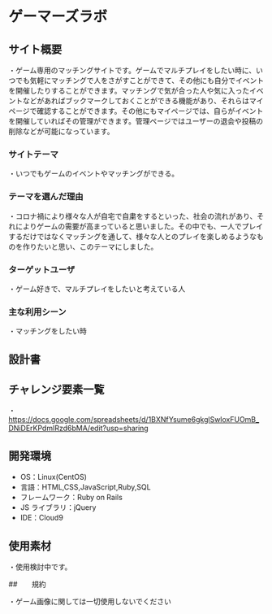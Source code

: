# ゲーマーズラボ

## サイト概要

・ゲーム専用のマッチングサイトです。ゲームでマルチプレイをしたい時に、いつでも気軽にマッチングで人をさがすことができて、その他にも自分でイベントを開催したりすることができます。マッチングで気が合った人や気に入ったイベントなどがあればブックマークしておくことができる機能があり、それらはマイページで確認することができます。その他にもマイページでは、自らがイベントを開催していればその管理ができます。管理ページではユーザーの退会や投稿の削除などが可能になっています。

### サイトテーマ

・いつでもゲームのイベントやマッチングができる。

### テーマを選んだ理由

・コロナ禍により様々な人が自宅で自粛をするといった、社会の流れがあり、それによりゲームの需要が高まっていると思いました。その中でも、一人でプレイするだけではなくマッチングを通して、様々な人とのプレイを楽しめるようなものを作りたいと思い、このテーマにしました。

### ターゲットユーザ

・ゲーム好きで、マルチプレイをしたいと考えている人

### 主な利用シーン

・マッチングをしたい時

## 設計書

## チャレンジ要素一覧

・https://docs.google.com/spreadsheets/d/1BXNfYsume6gkglSwloxFUOmB_DNiDErKPdmIRzd6bMA/edit?usp=sharing

## 開発環境

- OS：Linux(CentOS)
- 言語：HTML,CSS,JavaScript,Ruby,SQL
- フレームワーク：Ruby on Rails
- JS ライブラリ：jQuery
- IDE：Cloud9

## 使用素材

・使用検討中です。

##　　規約

・ゲーム画像に関しては一切使用しないでください